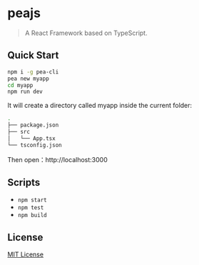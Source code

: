 # peajs

> A React Framework based on TypeScript.

## Quick Start

```bash
npm i -g pea-cli
pea new myapp
cd myapp
npm run dev
```

It will create a directory called myapp inside the current folder:

```bash
.
├── package.json
├── src
│   └── App.tsx
└── tsconfig.json
```

Then open：http://localhost:3000

## Scripts

- `npm start`
- `npm test`
- `npm build`

## License

[MIT License](https://github.com/pea-team/pea/blob/master/LICENSE)
